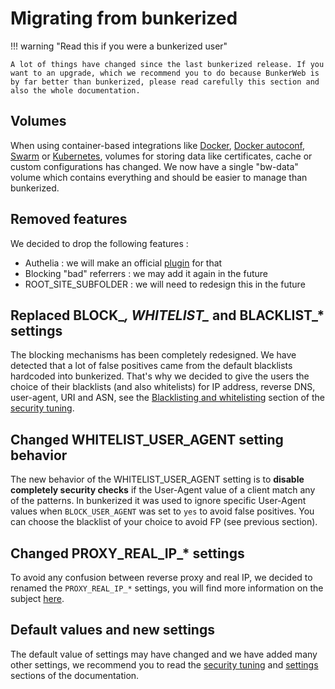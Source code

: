 # Migrating from bunkerized

!!! warning "Read this if you were a bunkerized user"

    A lot of things have changed since the last bunkerized release. If you want to an upgrade, which we recommend you to do because BunkerWeb is by far better than bunkerized, please read carefully this section and also the whole documentation.

## Volumes

When using container-based integrations like [Docker](/integrations/#docker), [Docker autoconf](/integrations/#docker-autoconf), [Swarm](/integrations/#swarm) or [Kubernetes](/integrations/#kubernetes), volumes for storing data like certificates, cache or custom configurations has changed. We now have a single "bw-data" volume which contains everything and should be easier to manage than bunkerized.

## Removed features

We decided to drop the following features :

- Authelia : we will make an official [plugin](/plugins) for that
- Blocking "bad" referrers : we may add it again in the future
- ROOT_SITE_SUBFOLDER : we will need to redesign this in the future

## Replaced BLOCK_*, WHITELIST_* and BLACKLIST_* settings

The blocking mechanisms has been completely redesigned. We have detected that a lot of false positives came from the default blacklists hardcoded into bunkerized. That's why we decided to give the users the choice of their blacklists (and also whitelists) for IP address, reverse DNS, user-agent, URI and ASN, see the [Blacklisting and whitelisting](/security-tuning/#blacklisting-and-whitelisting) section of the [security tuning](/security-tuning).

## Changed WHITELIST_USER_AGENT setting behavior

The new behavior of the WHITELIST_USER_AGENT setting is to **disable completely security checks** if the User-Agent value of a client match any of the patterns. In bunkerized it was used to ignore specific User-Agent values when `BLOCK_USER_AGENT` was set to `yes` to avoid false positives. You can choose the blacklist of your choice to avoid FP (see previous section).

## Changed PROXY_REAL_IP_* settings

To avoid any confusion between reverse proxy and real IP, we decided to renamed the `PROXY_REAL_IP_*` settings, you will find more information on the subject [here](/quickstart-guide/#behind-load-balancer-or-reverse-proxy).

## Default values and new settings

The default value of settings may have changed and we have added many other settings, we recommend you to read the [security tuning](/security-tuning) and [settings](/settings) sections of the documentation.